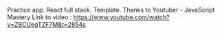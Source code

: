 Practice app. React full stack. Template. 
Thanks to Youtuber - JavaScript Mastery
Link to video : https://www.youtube.com/watch?v=ZBCUegTZF7M&t=2854s
